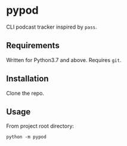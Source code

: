 # pypod

CLI podcast tracker inspired by `pass`.

## Requirements

Written for Python3.7 and above. Requires `git`.


## Installation

Clone the repo.

## Usage

From project root directory:

    python -m pypod
